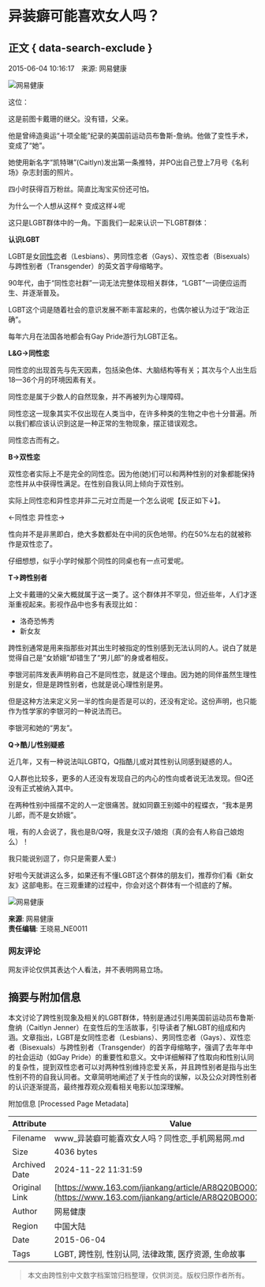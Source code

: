 # 异装癖可能喜欢女人吗？

## 正文 { data-search-exclude }


2015-06-04 10:16:17　来源: 网易健康

![网易健康](https://static.ws.126.net/f2e/product/post_nodejs/static/logo.png)

这位：

这是前图卡戴珊的继父。没有错，父亲。

他是曾缔造奥运“十项全能”纪录的美国前运动员布鲁斯-詹纳。他做了变性手术，变成了“她”。

她使用新名字“凯特琳”(Caitlyn)发出第一条推特，并PO出自己登上7月号《名利场》杂志封面的照片。

四小时获得百万粉丝。简直比淘宝买份还可怕。

为什么一个人想从这样↑ 变成这样↓呢

这只是LGBT群体中的一角。下面我们一起来认识一下LGBT群体：

**认识LGBT**

LGBT是女[同性恋](https://jiankang.163.com/keywords/5/0/540c6027604b/1.html)者（Lesbians）、男同性恋者（Gays）、双性恋者（Bisexuals）与跨性别者（Transgender）的英文首字母缩略字。

90年代，由于“同性恋社群”一词无法完整体现相关群体，“LGBT”一词便应运而生、并逐渐普及。

LGBT这个词是随着社会的意识发展不断丰富起来的，也偶尔被认为过于“政治正确”。

每年六月在法国各地都会有Gay Pride游行为LGBT正名。

**L&G→同性恋**

同性恋的出现首先与先天因素，包括染色体、大脑结构等有关；其次与个人出生后18—36个月的环境因素有关。

同性恋是属于少数人的自然现象，并不再被列为心理障碍。

同性恋这一现象其实不仅出现在人类当中，在许多种类的生物之中也十分普遍。所以我们都应该认识到这是一种正常的生物现象，摆正错误观念。

同性恋古而有之。

**B→双性恋**

双性恋者实际上不是完全的同性恋。因为他(她)们可以和两种性别的对象都能保持恋性并从中获得性满足。在性别自我认同上倾向于双性别。

实际上同性恋和异性恋并非二元对立而是一个怎么说呢【反正如下↓】。

←同性恋 异性恋→

性向并不是非黑即白，绝大多数都处在中间的灰色地带。约在50%左右的就被称作是双性恋了。

仔细想想，似乎小学时候那个同性的同桌也有一点可爱呢。

**T→跨性别者**

上文卡戴珊的父亲大概就属于这一类了。这个群体并不罕见，但近些年，人们才逐渐重视起来。影视作品中也多有表现比如：

- 洛奇恐怖秀
- 新女友

跨性别通常是用来指那些对其出生时被指定的性别感到无法认同的人。说白了就是觉得自己是“女娇娥”却错生了“男儿郎”的身或者相反。

李银河前阵发表声明称自己不是同性恋，就是这个理由。因为她的同伴虽然生理性别是女，但是是跨性别者，也就是说心理性别是男。

但是这种方法来定义另一半的性向是否是可以的，还没有定论。这份声明，也只能作为性学家的李银河的一种说法而已。

李银河和她的“男友”。

**Q→酷儿/性别疑惑**

近几年，又有一种说法叫LGBTQ，Q指酷儿或对其性别认同感到疑惑的人。

Q人群也比较多，更多的人还没有发现自己的内心的性向或者说无法发现。但Q还没有正式被纳入其中。

在两种性别中摇摆不定的人一定很痛苦。就如同霸王别姬中的程蝶衣，“我本是男儿郎，而不是女娇娥”。

哦，有的人会说了，我也是B/Q呀，我是女汉子/娘炮（真的会有人称自己娘炮么）！

我只能说别逗了，你只是需要人爱:)

好啦今天就讲这么多，如果还有不懂LGBT这个群体的朋友们，推荐你们看《新女友》这部电影。在三观重建的过程中，你会对这个群体有一个彻底的了解。

![网易健康](https://static.ws.126.net/f2e/product/post_nodejs/static/logo.png)

**来源**: 网易健康  
**责任编辑**: 王晓易_NE0011

### 网友评论

网友评论仅供其表达个人看法，并不表明网易立场。

## 摘要与附加信息

<!-- tcd_abstract -->
本文讨论了跨性别现象及相关的LGBT群体，特别是通过引用美国前运动员布鲁斯·詹纳（Caitlyn Jenner）在变性后的生活故事，引导读者了解LGBT的组成和内涵。文章指出，LGBT是女同性恋者（Lesbians）、男同性恋者（Gays）、双性恋者（Bisexuals）与跨性别者（Transgender）的首字母缩略字，强调了去年年中的社会运动（如Gay Pride）的重要性和意义。文中详细解释了性取向和性别认同的复杂性，提到双性恋者可以对两种性别维持恋爱关系，并且跨性别者是指与出生性别不符的自我认同者。文章简明地阐述了关于性向的误解，以及公众对跨性别者的认识逐渐提高，最终推荐观众观看相关电影以加深理解。
<!-- tcd_abstract_end -->

附加信息 [Processed Page Metadata]

| Attribute       | Value                                  |
|-----------------|----------------------------------------|
| Filename        | www_异装癖可能喜欢女人吗？同性恋_手机网易网.md                             |
| Size            | 4036 bytes                           |
| Archived Date   | 2024-11-22 11:31:59                             |
| Original Link   | [https://www.163.com/jiankang/article/AR8Q20BO0038002S.html](https://www.163.com/jiankang/article/AR8Q20BO0038002S.html)                       |
| Author          | 网易健康                               |
| Region          | 中国大陆                               |
| Date            | 2015-06-04                                 |
| Tags            | LGBT, 跨性别, 性别认同, 法律政策, 医疗资源, 生命故事                                 |
>
> 本文由跨性别中文数字档案馆归档整理，仅供浏览。版权归原作者所有。
>